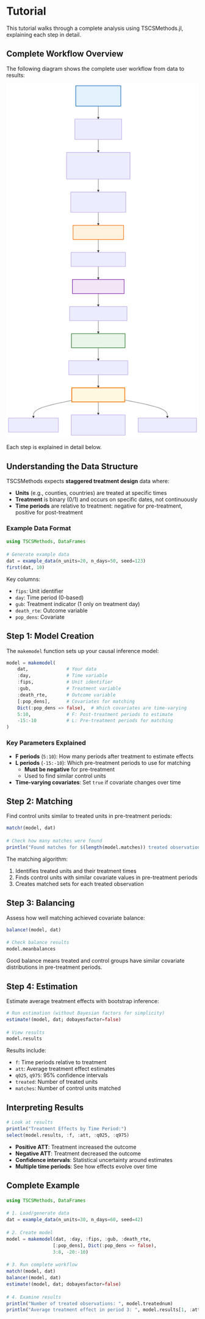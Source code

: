 # Tutorial

This tutorial walks through a complete analysis using TSCSMethods.jl, explaining each step in detail.

## Complete Workflow Overview

The following diagram shows the complete user workflow from data to results:

![User Workflow](assets/images/user_workflow.svg)

Each step is explained in detail below.

## Understanding the Data Structure

TSCSMethods expects **staggered treatment design** data where:

- **Units** (e.g., counties, countries) are treated at specific times
- **Treatment** is binary (0/1) and occurs on specific dates, not continuously
- **Time periods** are relative to treatment: negative for pre-treatment, positive for post-treatment

### Example Data Format

```julia
using TSCSMethods, DataFrames

# Generate example data
dat = example_data(n_units=20, n_days=50, seed=123)
first(dat, 10)
```

Key columns:
- `fips`: Unit identifier
- `day`: Time period (0-based)  
- `gub`: Treatment indicator (1 only on treatment day)
- `death_rte`: Outcome variable
- `pop_dens`: Covariate

## Step 1: Model Creation

The `makemodel` function sets up your causal inference model:

```julia
model = makemodel(
    dat,              # Your data
    :day,             # Time variable
    :fips,            # Unit identifier  
    :gub,             # Treatment variable
    :death_rte,       # Outcome variable
    [:pop_dens],      # Covariates for matching
    Dict(:pop_dens => false),  # Which covariates are time-varying
    5:10,             # F: Post-treatment periods to estimate
    -15:-10           # L: Pre-treatment periods for matching
)
```

### Key Parameters Explained

- **F periods** (`5:10`): How many periods after treatment to estimate effects
- **L periods** (`-15:-10`): Which pre-treatment periods to use for matching
  - **Must be negative** for pre-treatment
  - Used to find similar control units
- **Time-varying covariates**: Set `true` if covariate changes over time

## Step 2: Matching

Find control units similar to treated units in pre-treatment periods:

```julia
match!(model, dat)

# Check how many matches were found
println("Found matches for $(length(model.matches)) treated observations")
```

The matching algorithm:
1. Identifies treated units and their treatment times
2. Finds control units with similar covariate values in pre-treatment periods
3. Creates matched sets for each treated observation

## Step 3: Balancing

Assess how well matching achieved covariate balance:

```julia
balance!(model, dat)

# Check balance results
model.meanbalances
```

Good balance means treated and control groups have similar covariate distributions in pre-treatment periods.

## Step 4: Estimation

Estimate average treatment effects with bootstrap inference:

```julia
# Run estimation (without Bayesian factors for simplicity)
estimate!(model, dat; dobayesfactor=false)

# View results
model.results
```

Results include:
- `f`: Time periods relative to treatment
- `att`: Average treatment effect estimates
- `q025`, `q975`: 95% confidence intervals
- `treated`: Number of treated units
- `matches`: Number of control units matched

## Interpreting Results

```julia
# Look at results
println("Treatment Effects by Time Period:")
select(model.results, :f, :att, :q025, :q975)
```

- **Positive ATT**: Treatment increased the outcome
- **Negative ATT**: Treatment decreased the outcome  
- **Confidence intervals**: Statistical uncertainty around estimates
- **Multiple time periods**: See how effects evolve over time

## Complete Example

```julia
using TSCSMethods, DataFrames

# 1. Load/generate data
dat = example_data(n_units=30, n_days=60, seed=42)

# 2. Create model  
model = makemodel(dat, :day, :fips, :gub, :death_rte, 
                 [:pop_dens], Dict(:pop_dens => false),
                 3:8, -20:-10)

# 3. Run complete workflow
match!(model, dat)
balance!(model, dat) 
estimate!(model, dat; dobayesfactor=false)

# 4. Examine results
println("Number of treated observations: ", model.treatednum)
println("Average treatment effect in period 3: ", model.results[1, :att])
```